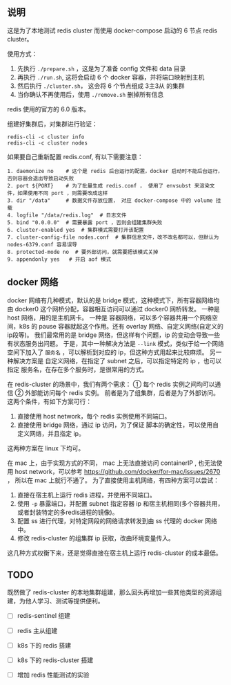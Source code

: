 ## 说明

这是为了本地测试 redis cluster 而使用 docker-compose 启动的 6 节点 redis cluster。

使用方式：
1. 先执行 `./prepare.sh` ，这是为了准备 config 文件和 data 目录
2. 再执行 `./run.sh`, 这将会启动 6 个 docker 容器，并将端口映射到主机
3. 然后执行 `./cluster.sh`， 这会将 6 个节点组成 3主3从 的集群
4. 当你确认不再使用后，使用 `./remove.sh` 删掉所有信息

redis 使用的官方的 6.0 版本。

组建好集群后，对集群进行验证：
```shell
redis-cli -c cluster info
redis-cli -c cluster nodes
```

如果要自己重新配置 redis.conf, 有以下需要注意：
```text
1. daemonize no    # 这个是 redis 后台运行的配置，docker 启动时不能后台运行，否则容器会退出导致启动失败
2. port ${PORT}    # 为了批量生成 redis.conf ， 使用了 envsubst 来渲染文件，如果使用不同 port ，则需要改成这样
3. dir "/data"     # 数据文件存放位置， 对应 docker-compose 中的 volume 挂载
4. logfile "/data/redis.log"  # 日志文件
5. bind "0.0.0.0"  # 需要暴露 port ，否则会组建集群失败
6. cluster‐enabled yes  # 集群模式需要打开该配置
7. cluster‐config‐file nodes.conf  # 集群信息文件，改不改名都可以，但默认为 nodes-6379.conf 容易误导
8. protected‐mode no  # 要外部访问，就需要把该模式关掉
9. appendonly yes   # 开启 aof 模式
```

## docker 网络
docker 网络有几种模式，默认的是 bridge 模式，这种模式下，所有容器网络均由 docker0 这个网桥分配，容器相互访问可以通过 docker0 网桥转发。 一种是 host 网络，用的是主机网卡。 一种是 容器网络，可以多个容器共用一个网络空间，k8s 的 pause 容器就起这个作用。还有 overlay 网络、自定义网络(自定义的ip段等)。
我们最常用的是 bridge 网络，但这样有个问题，ip 的变动会导致一些有状态服务出问题。 于是，其中一种解决方法是 `--link` 模式，类似于给一个网络空间下加入了 `服务名` ，可以解析到对应的 ip，但这种方式用起来比较麻烦。 另一种解决方案是 自定义网络，在指定了 subnet 之后，可以指定特定的 ip ，也可以指定 服务名，在存在多个服务时，是很常用的方式。

在 redis-cluster 的场景中，我们有两个需求： ① 每个 redis 实例之间均可以通信  ② 外部能访问每个 redis 实例。 前者是为了组集群，后者是为了外部访问。
这两个条件，有如下方案可行：
1. 直接使用 host network，每个 redis 实例使用不同端口。
2. 直接使用 bridge 网络，通过 ip 访问，为了保证 脚本的确定性，可以使用自定义网络，并且指定 ip。

这两种方案在 linux 下均可。

在 mac 上，由于实现方式的不同， mac 上无法直接访问 containerIP , 也无法使用 host network，可以参考 https://github.com/docker/for-mac/issues/2670 ， 所以在 mac 上就行不通了。
为了直接使用主机网络，有四种方案可以尝试：
1. 直接在宿主机上运行 redis 进程，并使用不同端口。
2. 使用 `-p` 暴露端口，并配置 subnet 指定容器 ip 和宿主机相同(多个容器共用，或者封装特定的多redis进程的镜像)。
3. 配置 ss 进行代理，对特定网段的网络请求转发到由 ss 代理的 docker 网络中。
4. 修改 redis-cluster 的组集群 ip 获取，改由环境变量传入。

这几种方式权衡下来，还是觉得直接在宿主机上运行 redis-cluster 的成本最低。


## TODO
既然做了 redis-cluster 的本地集群组建，那么回头再增加一些其他类型的资源组建，为他人学习、测试等提供便利。
- [ ] redis-sentinel 组建
- [ ] redis 主从组建 
- [ ] k8s 下的 redis 搭建
- [ ] k8s 下的 redis-cluster 搭建
- [ ] 增加 redis 性能测试的实验

